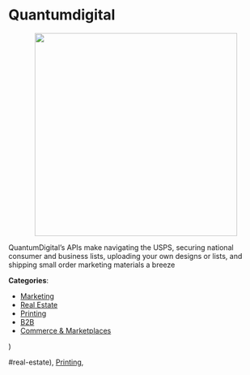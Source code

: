 # Quantumdigital
<p align="center">
    <img width="400" src="https://raw.githubusercontent.com/apis-list/apis-list/apis/quantumdigital/logo_256x256.png" />
</p>

 QuantumDigital’s APIs make navigating the USPS, securing national consumer and business lists, uploading your own designs or lists, and shipping small order marketing materials a breeze



**Categories**:
- [Marketing](https://github.com/apis-list/apis-list#marketing)
- [Real Estate](https://github.com/apis-list/apis-list#real-estate)
- [Printing](https://github.com/apis-list/apis-list#printing)
- [B2B](https://github.com/apis-list/apis-list#b2b)
- [Commerce & Marketplaces](https://github.com/apis-list/apis-list#commerce-and-marketplaces)



)



#real-estate), [Printing](https://github/apis-list/apis-list#printing),


